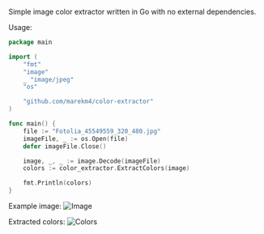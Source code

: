 Simple image color extractor written in Go with no external dependencies.

Usage:
```go
package main

import (
	"fmt"
	"image"
	_ "image/jpeg"
	"os"

	"github.com/marekm4/color-extractor"
)

func main() {
	file := "Fotolia_45549559_320_480.jpg"
	imageFile, _ := os.Open(file)
	defer imageFile.Close()

	image, _, _ := image.Decode(imageFile)
	colors := color_extractor.ExtractColors(image)

	fmt.Println(colors)
}
```

Example image:
![Image](https://raw.githubusercontent.com/marekm4/color-extractor/master/example/Fotolia_45549559_320_480.jpg)

Extracted colors:
![Colors](https://raw.githubusercontent.com/marekm4/color-extractor/master/example/colors.png)
